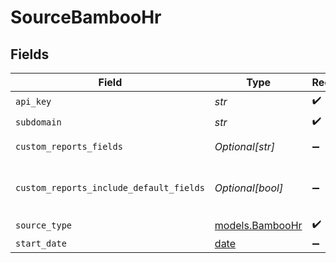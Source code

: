 # SourceBambooHr


## Fields

| Field                                                                                                                                           | Type                                                                                                                                            | Required                                                                                                                                        | Description                                                                                                                                     |
| ----------------------------------------------------------------------------------------------------------------------------------------------- | ----------------------------------------------------------------------------------------------------------------------------------------------- | ----------------------------------------------------------------------------------------------------------------------------------------------- | ----------------------------------------------------------------------------------------------------------------------------------------------- |
| `api_key`                                                                                                                                       | *str*                                                                                                                                           | :heavy_check_mark:                                                                                                                              | Api key of bamboo hr                                                                                                                            |
| `subdomain`                                                                                                                                     | *str*                                                                                                                                           | :heavy_check_mark:                                                                                                                              | Sub Domain of bamboo hr                                                                                                                         |
| `custom_reports_fields`                                                                                                                         | *Optional[str]*                                                                                                                                 | :heavy_minus_sign:                                                                                                                              | Comma-separated list of fields to include in custom reports.                                                                                    |
| `custom_reports_include_default_fields`                                                                                                         | *Optional[bool]*                                                                                                                                | :heavy_minus_sign:                                                                                                                              | If true, the custom reports endpoint will include the default fields defined here: https://documentation.bamboohr.com/docs/list-of-field-names. |
| `source_type`                                                                                                                                   | [models.BambooHr](../models/bamboohr.md)                                                                                                        | :heavy_check_mark:                                                                                                                              | N/A                                                                                                                                             |
| `start_date`                                                                                                                                    | [date](https://docs.python.org/3/library/datetime.html#date-objects)                                                                            | :heavy_minus_sign:                                                                                                                              | N/A                                                                                                                                             |